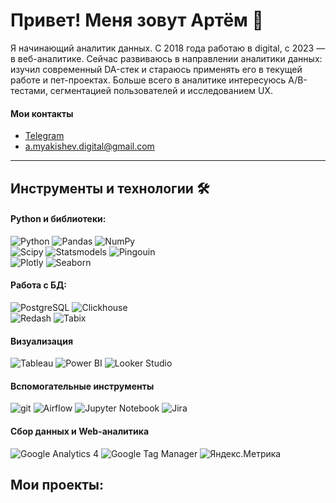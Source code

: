 # Привет! Меня зовут Артём 👋

Я начинающий аналитик данных. С 2018 года работаю в digital, с 2023 — в веб-аналитике. Сейчас развиваюсь в направлении аналитики данных: изучил современный DA-стек и стараюсь применять его в текущей работе и пет-проектах. Больше всего в аналитике интересуюсь A/B-тестами, сегментацией пользователей и исследованием UX.

#### Мои контакты
+ [Telegram](https://t.me/artyom_am)
+ [a.myakishev.digital@gmail.com](mailto:a.myakishev.digital@gmail.com)
--- 
## Инструменты и технологии :hammer_and_wrench:
#### Python и библиотеки:
![Python](https://img.shields.io/badge/Python-3776AB?style=for-the-badge&logo=python&logoColor=FFA500)
![Pandas](https://img.shields.io/badge/pandas-150458?style=for-the-badge&logo=pandas&logoColor=FFA500)
![NumPy](https://img.shields.io/badge/numpy-%23150458?logo=numpy&logoColor=blue&style=for-the-badge)<br>
![Scipy](https://img.shields.io/badge/Scipy-003786?logo=Scipy&logoColor=white&style=for-the-badge)
![Statsmodels](https://img.shields.io/badge/Statsmodels-4051b5?logo=Statsmodels&logoColor=white&style=for-the-badge)
![Pingouin](https://img.shields.io/badge/pingouin-040203?logo=pingouin&logoColor=dbdbdb&style=for-the-badge)<br>
![Plotly](https://img.shields.io/badge/plotly-003786?logo=plotly&logoColor=119dff&style=for-the-badge)
![Seaborn](https://img.shields.io/badge/Seaborn-444876?logo=seaborn&logoColor=white&style=for-the-badge)
#### Работа с БД:
![PostgreSQL](https://img.shields.io/badge/postgresql-4169e1?style=for-the-badge&logo=postgresql&logoColor=white)
![Clickhouse](https://img.shields.io/badge/clickhouse-FFF?style=for-the-badge&logo=Clickhouse&color=333333)<br>
![Redash](https://img.shields.io/badge/Redash-526872?style=for-the-badge&logo=redash&logoColor=ff7964)
![Tabix](https://img.shields.io/badge/tabix-FFF?style=for-the-badge&logo=tabix&color=333333)
#### Визуализация
![Tableau](https://img.shields.io/badge/Tableau-E97627?style=for-the-badge&logo=Tableau&logoColor=white)
![Power BI](https://img.shields.io/badge/Power_BI-f0c811?style=for-the-badge&logo=powerbi&logoColor=FFA500)
![Looker Studio](https://img.shields.io/badge/Looker_Studio-003786?logo=Lookerstudio&logoColor=white&style=for-the-badge)
#### Вспомогательные инструменты
![git](https://img.shields.io/badge/GIT-FFF?style=for-the-badge&logo=GIT&color=333333)
![Airflow](https://img.shields.io/badge/airflow-FFF?style=for-the-badge&logo=Apache%20Airflow&color=333333)
![Jupyter Notebook](https://img.shields.io/badge/-Jupyter_Notebook-FFF?style=for-the-badge&logo=Jupyter&color=333333)
![Jira](https://img.shields.io/badge/Jira-0052CC?style=for-the-badge&logo=Jira&logoColor=white)
#### Сбор данных и Web-аналитика
![Google Analytics 4](https://img.shields.io/badge/Google%20Analytics-E37400?style=for-the-badge&logo=google%20analytics&logoColor=white)
![Google Tag Manager](https://img.shields.io/badge/Google_Tag_Manager-246fdb?style=for-the-badge&logo=yametrika%20analytics&logoColor=white)
![Яндекс.Метрика](https://img.shields.io/badge/Yandex.Metrica-ffd93f?style=for-the-badge&logo=yametrika%20analytics&logoColor=white)

## Мои проекты:
